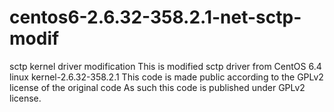 # centos6-2.6.32-358.2.1-net-sctp-modif
sctp kernel driver modification
This is modified sctp driver from CentOS 6.4 linux kernel-2.6.32-358.2.1
This code is made public according to the GPLv2 license of the original code
As such this code is published under GPLv2 license.
